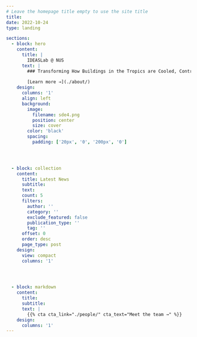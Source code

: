 ```yaml
---
# Leave the homepage title empty to use the site title
title:
date: 2022-10-24
type: landing

sections:
  - block: hero
    content:
      title: |
        IDEASLab @ NUS
      text: |
        ### Transforming How Buildings in the Tropics are Cooled, Controlled, and Experienced
        
        [Learn more →](./about/)
    design:
      columns: '1'
      align: left
      background:
        image:
          filename: sde4.png
          position: center
          size: cover
        color: 'black'
        spacing:
          padding: ['20px', '0', '200px', '0'] 
        



  - block: collection
    content:
      title: Latest News
      subtitle:
      text:
      count: 5
      filters:
        author: ''
        category: ''
        exclude_featured: false
        publication_type: ''
        tag: ''
      offset: 0
      order: desc
      page_type: post
    design:
      view: compact
      columns: '1'
  



  - block: markdown
    content:
      title:
      subtitle:
      text: |
        {{% cta cta_link="./people/" cta_text="Meet the team →" %}}
    design:
      columns: '1'
---
```

